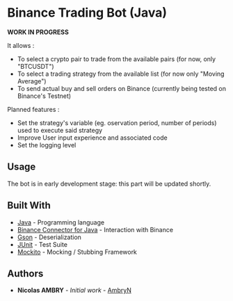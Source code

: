 # Binance Trading Bot (Java)

**WORK IN PROGRESS**

It allows :
* To select a crypto pair to trade from the available pairs (for now, only "BTCUSDT")
* To select a trading strategy from the available list (for now only "Moving Average")
* To send actual buy and sell orders on Binance (currently being tested on Binance's Testnet)

Planned features :
* Set the strategy's variable (eg. oservation period, number of periods) used to execute said strategy
* Improve User input experience and associated code
* Set the logging level
## Usage

The bot is in early development stage: this part will be updated shortly.

## Built With

* [Java](https://www.java.com/) - Programming language
* [Binance Connector for Java](https://github.com/binance/binance-connector-java) - Interaction with Binance
* [Gson](https://github.com/google/gson) - Deserialization
* [JUnit](https://www.junit.fr/) - Test Suite
* [Mockito](https://site.mockito.org/) - Mocking / Stubbing Framework

## Authors

* **Nicolas AMBRY** - *Initial work* - [AmbryN](https://github.com/AmbryN)